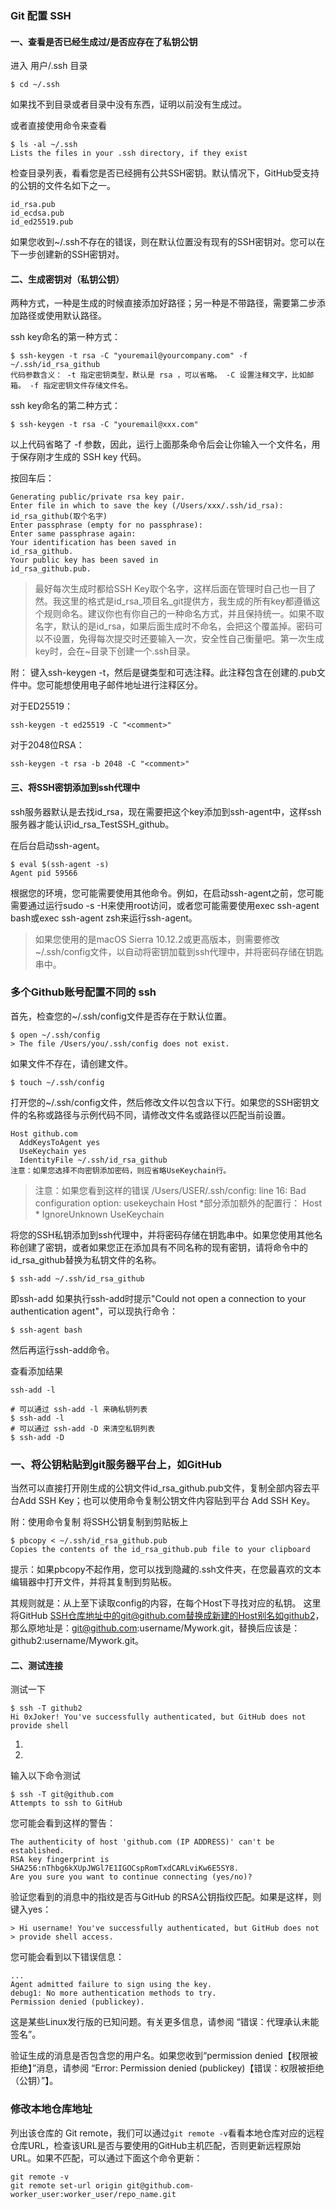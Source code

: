 ### Git 配置 SSH

#### 一、查看是否已经生成过/是否应存在了私钥公钥

进入 用户/.ssh 目录

```
$ cd ~/.ssh
```


如果找不到目录或者目录中没有东西，证明以前没有生成过。

或者直接使用命令来查看

```
$ ls -al ~/.ssh
Lists the files in your .ssh directory, if they exist 
```


检查目录列表，看看您是否已经拥有公共SSH密钥。默认情况下，GitHub受支持的公钥的文件名如下之一。

```
id_rsa.pub
id_ecdsa.pub
id_ed25519.pub
```

如果您收到~/.ssh不存在的错误，则在默认位置没有现有的SSH密钥对。您可以在下一步创建新的SSH密钥对。

#### 二、生成密钥对（私钥公钥）

两种方式，一种是生成的时候直接添加好路径；另一种是不带路径，需要第二步添加路径或使用默认路径。

ssh key命名的第一种方式：

```
$ ssh-keygen -t rsa -C "youremail@yourcompany.com" -f ~/.ssh/id_rsa_github
代码参数含义： -t 指定密钥类型，默认是 rsa ，可以省略。 -C 设置注释文字，比如邮箱。 -f 指定密钥文件存储文件名。
```

ssh key命名的第二种方式：

```
$ ssh-keygen -t rsa -C "youremail@xxx.com"
```

以上代码省略了 -f 参数，因此，运行上面那条命令后会让你输入一个文件名，用于保存刚才生成的 SSH key 代码。

按回车后：

```
Generating public/private rsa key pair.
Enter file in which to save the key (/Users/xxx/.ssh/id_rsa): id_rsa_github(取个名字)
Enter passphrase (empty for no passphrase): 
Enter same passphrase again: 
Your identification has been saved in 
id_rsa_github.
Your public key has been saved in 
id_rsa_github.pub.
```


>最好每次生成时都给SSH Key取个名字，这样后面在管理时自己也一目了然。我这里的格式是id_rsa_项目名_git提供方，我生成的所有key都遵循这个规则命名。建议你也有你自己的一种命名方式，并且保持统一。如果不取名字，默认的是id_rsa，如果后面生成时不命名，会把这个覆盖掉。密码可以不设置，免得每次提交时还要输入一次，安全性自己衡量吧。第一次生成key时，会在~目录下创建一个.ssh目录。

附： 键入ssh-keygen -t，然后是键类型和可选注释。此注释包含在创建的.pub文件中。您可能想使用电子邮件地址进行注释区分。

对于ED25519：

```
ssh-keygen -t ed25519 -C "<comment>"
```


对于2048位RSA：

```
ssh-keygen -t rsa -b 2048 -C "<comment>"
```

#### 三、将SSH密钥添加到ssh代理中

ssh服务器默认是去找id_rsa，现在需要把这个key添加到ssh-agent中，这样ssh服务器才能认识id_rsa_TestSSH_github。

在后台启动ssh-agent。

```
$ eval $(ssh-agent -s)
Agent pid 59566
```


根据您的环境，您可能需要使用其他命令。例如，在启动ssh-agent之前，您可能需要通过运行sudo -s -H来使用root访问，或者您可能需要使用exec ssh-agent bash或exec ssh-agent zsh来运行ssh-agent。

> 如果您使用的是macOS Sierra 10.12.2或更高版本，则需要修改~/.ssh/config文件，以自动将密钥加载到ssh代理中，并将密码存储在钥匙串中。

### 多个Github账号配置不同的 ssh

首先，检查您的~/.ssh/config文件是否存在于默认位置。

```
$ open ~/.ssh/config
> The file /Users/you/.ssh/config does not exist.
```

如果文件不存在，请创建文件。

```
$ touch ~/.ssh/config
```

打开您的~/.ssh/config文件，然后修改文件以包含以下行。如果您的SSH密钥文件的名称或路径与示例代码不同，请修改文件名或路径以匹配当前设置。

```
Host github.com
  AddKeysToAgent yes
  UseKeychain yes
  IdentityFile ~/.ssh/id_rsa_github
注意：如果您选择不向密钥添加密码，则应省略UseKeychain行。
```

> 注意：如果您看到这样的错误 /Users/USER/.ssh/config: line 16: Bad configuration option: usekeychain Host *部分添加额外的配置行： Host * IgnoreUnknown UseKeychain

将您的SSH私钥添加到ssh代理中，并将密码存储在钥匙串中。如果您使用其他名称创建了密钥，或者如果您正在添加具有不同名称的现有密钥，请将命令中的id_rsa_github替换为私钥文件的名称。

```
$ ssh-add ~/.ssh/id_rsa_github
```

即ssh-add <directory to private SSH key> 如果执行ssh-add时提示"Could not open a connection to your authentication agent"，可以现执行命令：

```
$ ssh-agent bash
```

然后再运行ssh-add命令。

查看添加结果

```
ssh-add -l

# 可以通过 ssh-add -l 来确私钥列表
$ ssh-add -l
# 可以通过 ssh-add -D 来清空私钥列表
$ ssh-add -D
```

### 一、将公钥粘贴到git服务器平台上，如GitHub

当然可以直接打开刚生成的公钥文件id_rsa_github.pub文件，复制全部内容去平台Add SSH Key；也可以使用命令复制公钥文件内容贴到平台 Add SSH Key。

附：使用命令复制 将SSH公钥复制到剪贴板上

```
$ pbcopy < ~/.ssh/id_rsa_github.pub
Copies the contents of the id_rsa_github.pub file to your clipboard
```

提示：如果pbcopy不起作用，您可以找到隐藏的.ssh文件夹，在您最喜欢的文本编辑器中打开文件，并将其复制到剪贴板。

其规则就是：从上至下读取config的内容，在每个Host下寻找对应的私钥。 这里将GitHub SSH仓库地址中的git@github.com替换成新建的Host别名如github2，那么原地址是：git@github.com:username/Mywork.git，替换后应该是：github2:username/Mywork.git。

#### 二、测试连接

测试一下

```
$ ssh -T github2
Hi 0xJoker! You've successfully authenticated, but GitHub does not provide shell
```

1.
2.
输入以下命令测试

```
$ ssh -T git@github.com
Attempts to ssh to GitHub
```

您可能会看到这样的警告：

```
The authenticity of host 'github.com (IP ADDRESS)' can't be established.
RSA key fingerprint is SHA256:nThbg6kXUpJWGl7E1IGOCspRomTxdCARLviKw6E5SY8.
Are you sure you want to continue connecting (yes/no)?
```

验证您看到的消息中的指纹是否与GitHub 的RSA公钥指纹匹配。如果是这样，则键入yes：

```
> Hi username! You've successfully authenticated, but GitHub does not
> provide shell access.
```

您可能会看到以下错误信息：

```
...
Agent admitted failure to sign using the key.
debug1: No more authentication methods to try.
Permission denied (publickey).
```

这是某些Linux发行版的已知问题。有关更多信息，请参阅 “错误：代理承认未能签名”。

验证生成的消息是否包含您的用户名。如果您收到“permission denied【权限被拒绝】”消息，请参阅 “Error: Permission denied (publickey)【错误：权限被拒绝（公钥）”】。

###  修改本地仓库地址

列出该仓库的 Git remote，我们可以通过`git remote -v`看看本地仓库对应的远程仓库URL，检查该URL是否与要使用的GitHub主机匹配，否则更新远程原始URL。如果不匹配，可以通过下面这个命令更新：

```
git remote -v
git remote set-url origin git@github.com-worker_user:worker_user/repo_name.git
```

